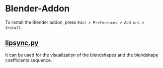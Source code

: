 # Blender-Addon

To install the Blender addon, press `Edit > Preferences > Add-ons > Install`.

## [lipsync.py](lipsync.py)

It can be used for the visualization of the blendshapes and the blendshape coefficients sequence.
